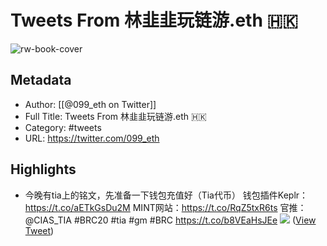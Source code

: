 # Tweets From 林韭韭玩链游.eth 🇭🇰

![rw-book-cover](https://pbs.twimg.com/profile_images/1527841719831900160/Embo9SwO.jpg)

## Metadata
- Author: [[@099_eth on Twitter]]
- Full Title: Tweets From 林韭韭玩链游.eth 🇭🇰
- Category: #tweets
- URL: https://twitter.com/099_eth

## Highlights
- 今晚有tia上的铭文，先准备一下钱包充值好（Tia代币）
  钱包插件Keplr：https://t.co/aETkGsDu2M
  MINT网站：https://t.co/RqZ5txR6ts
  官推：@CIAS_TIA 
  #BRC20 #tia #gm #BRC https://t.co/b8VEaHsJEe
  ![](https://pbs.twimg.com/media/GBht-vFa0AANI-1.jpg) ([View Tweet](https://twitter.com/099_eth/status/1736258591546630435))
